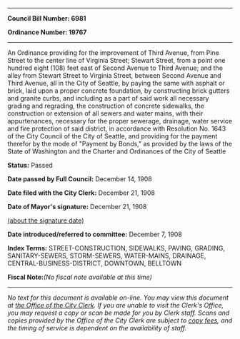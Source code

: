 

********

**Council Bill Number: 6981**
   
**Ordinance Number: 19767**
********

 An Ordinance providing for the improvement of Third Avenue, from Pine Street to the center line of Virginia Street; Stewart Street, from a point one hundred eight (108) feet east of Second Avenue to Third Avenue; and the alley from Stewart Street to Virginia Street, between Second Avenue and Third Avenue, all in the City of Seattle, by paying the same with asphalt or brick, laid upon a proper concrete foundation, by constructing brick gutters and granite curbs, and including as a part of said work all necessary grading and regrading, the construction of concrete sidewalks, the construction or extension of all sewers and water mains, with their appurtenances, necessary for the proper sewerage, drainage, water service and fire protection of said district, in accordance with Resolution No. 1643 of the City Council of the City of Seattle, and providing for the payment therefor by the mode of "Payment by Bonds," as provided by the laws of the State of Washington and the Charter and Ordinances of the City of Seattle

**Status:** Passed
   
**Date passed by Full Council:** December 14, 1908
   
**Date filed with the City Clerk:** December 21, 1908
   
**Date of Mayor's signature:** December 21, 1908
   
[(about the signature date)](/~public/approvaldate.htm)
   
   
   
**Date introduced/referred to committee:** December 7, 1908
   
   
**Index Terms:** STREET-CONSTRUCTION, SIDEWALKS, PAVING, GRADING, SANITARY-SEWERS, STORM-SEWERS, WATER-MAINS, DRAINAGE, CENTRAL-BUSINESS-DISTRICT, DOWNTOWN, BELLTOWN

**Fiscal Note:**_(No fiscal note available at this time)_
********

_No text for this document is available on-line. You may view this document at [the Office of the City Clerk](http://www.seattle.gov/leg/clerk/contactUs.htm). If you are unable to visit the Clerk's Office, you may request a copy or scan be made for you by Clerk staff. Scans and copies provided by the Office of the City Clerk are subject to [copy fees](http://clerk.seattle.gov/~public/clerkfees.htm), and the timing of service is dependent on the availability of staff._

